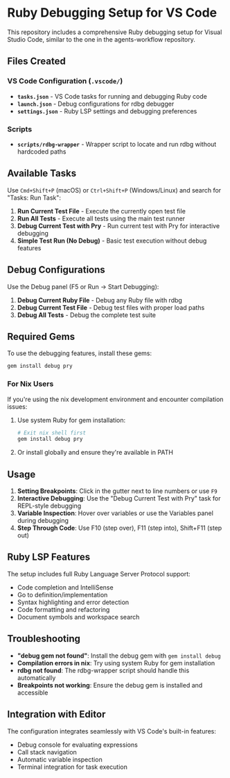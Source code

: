 # Ruby Debugging Setup for VS Code

This repository includes a comprehensive Ruby debugging setup for Visual Studio Code, similar to the one in the agents-workflow repository.

## Files Created

### VS Code Configuration (`.vscode/`)

- **`tasks.json`** - VS Code tasks for running and debugging Ruby code
- **`launch.json`** - Debug configurations for rdbg debugger
- **`settings.json`** - Ruby LSP settings and debugging preferences

### Scripts

- **`scripts/rdbg-wrapper`** - Wrapper script to locate and run rdbg without hardcoded paths

## Available Tasks

Use `Cmd+Shift+P` (macOS) or `Ctrl+Shift+P` (Windows/Linux) and search for "Tasks: Run Task":

1. **Run Current Test File** - Execute the currently open test file
2. **Run All Tests** - Execute all tests using the main test runner
3. **Debug Current Test with Pry** - Run current test with Pry for interactive debugging
4. **Simple Test Run (No Debug)** - Basic test execution without debug features

## Debug Configurations

Use the Debug panel (F5 or Run → Start Debugging):

1. **Debug Current Ruby File** - Debug any Ruby file with rdbg
2. **Debug Current Test File** - Debug test files with proper load paths
3. **Debug All Tests** - Debug the complete test suite

## Required Gems

To use the debugging features, install these gems:

```bash
gem install debug pry
```

### For Nix Users

If you're using the nix development environment and encounter compilation issues:

1. Use system Ruby for gem installation:

   ```bash
   # Exit nix shell first
   gem install debug pry
   ```

2. Or install globally and ensure they're available in PATH

## Usage

1. **Setting Breakpoints**: Click in the gutter next to line numbers or use `F9`
2. **Interactive Debugging**: Use the "Debug Current Test with Pry" task for REPL-style debugging
3. **Variable Inspection**: Hover over variables or use the Variables panel during debugging
4. **Step Through Code**: Use F10 (step over), F11 (step into), Shift+F11 (step out)

## Ruby LSP Features

The setup includes full Ruby Language Server Protocol support:

- Code completion and IntelliSense
- Go to definition/implementation
- Syntax highlighting and error detection
- Code formatting and refactoring
- Document symbols and workspace search

## Troubleshooting

- **"debug gem not found"**: Install the debug gem with `gem install debug`
- **Compilation errors in nix**: Try using system Ruby for gem installation
- **rdbg not found**: The rdbg-wrapper script should handle this automatically
- **Breakpoints not working**: Ensure the debug gem is installed and accessible

## Integration with Editor

The configuration integrates seamlessly with VS Code's built-in features:

- Debug console for evaluating expressions
- Call stack navigation
- Automatic variable inspection
- Terminal integration for task execution
